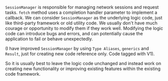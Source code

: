 `SessionManager` is responsible for managing network sessions and request tasks. `fetch` method uses a completion handler parameter to implement a callback. We can consider `SessionManager` as the underlying logic code, just like third-party framework or old utility code. We usually don't have much courage or opportunity to modify them if they work well. Modifying the logic code can introduce bugs and errors, and can potentially cause the application to fail or behave unexpectedly.

(I have improved `SessionManager` by using `Type Aliases`, `generics` and `Result`, just for creating new code reference only. Code tagged with V1).

So it is usually best to leave the logic code unchanged and instead work on creating new functionality or improving existing features within the existing code framework.
